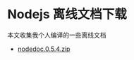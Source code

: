 # Nodejs 离线文档下载

本文收集我个人编译的一些离线文档

* [nodedoc.0.5.4.zip](http://www.everbox.com/f/z6AzllclKSll7jm16DO2gcQoXz)
